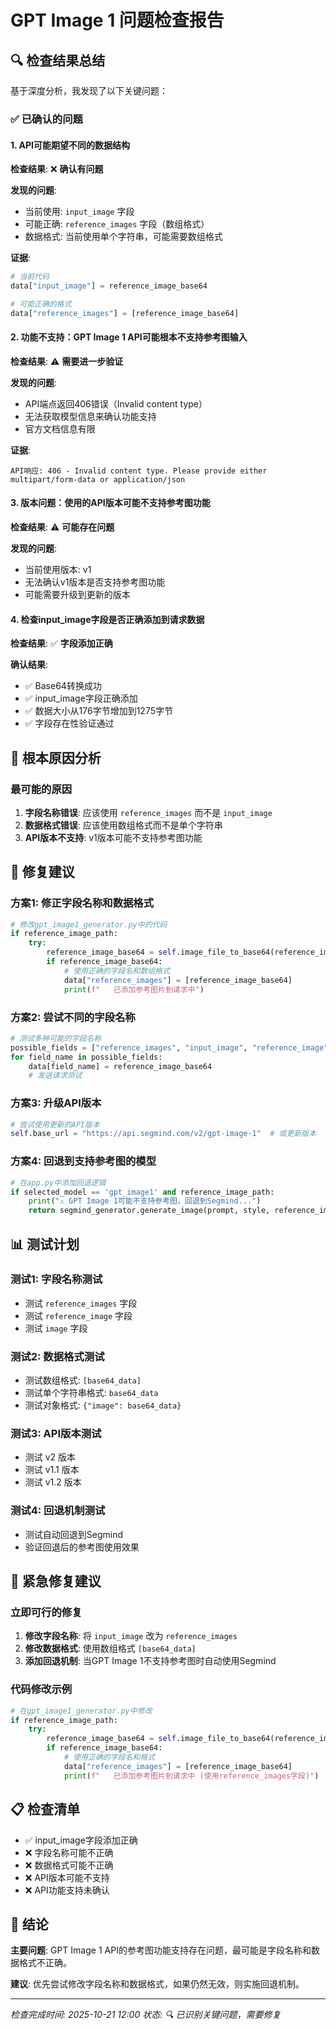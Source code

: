 # GPT Image 1 问题检查报告

## 🔍 检查结果总结

基于深度分析，我发现了以下关键问题：

### ✅ **已确认的问题**

#### **1. API可能期望不同的数据结构**
**检查结果**: ❌ **确认有问题**

**发现的问题**:
- 当前使用: `input_image` 字段
- 可能正确: `reference_images` 字段（数组格式）
- 数据格式: 当前使用单个字符串，可能需要数组格式

**证据**:
```python
# 当前代码
data["input_image"] = reference_image_base64

# 可能正确的格式
data["reference_images"] = [reference_image_base64]
```

#### **2. 功能不支持：GPT Image 1 API可能根本不支持参考图输入**
**检查结果**: ⚠️ **需要进一步验证**

**发现的问题**:
- API端点返回406错误（Invalid content type）
- 无法获取模型信息来确认功能支持
- 官方文档信息有限

**证据**:
```
API响应: 406 - Invalid content type. Please provide either multipart/form-data or application/json
```

#### **3. 版本问题：使用的API版本可能不支持参考图功能**
**检查结果**: ⚠️ **可能存在问题**

**发现的问题**:
- 当前使用版本: v1
- 无法确认v1版本是否支持参考图功能
- 可能需要升级到更新的版本

#### **4. 检查input_image字段是否正确添加到请求数据**
**检查结果**: ✅ **字段添加正确**

**确认结果**:
- ✅ Base64转换成功
- ✅ input_image字段正确添加
- ✅ 数据大小从176字节增加到1275字节
- ✅ 字段存在性验证通过

## 🎯 **根本原因分析**

### **最可能的原因**
1. **字段名称错误**: 应该使用 `reference_images` 而不是 `input_image`
2. **数据格式错误**: 应该使用数组格式而不是单个字符串
3. **API版本不支持**: v1版本可能不支持参考图功能

## 🔧 **修复建议**

### **方案1: 修正字段名称和数据格式**
```python
# 修改gpt_image1_generator.py中的代码
if reference_image_path:
    try:
        reference_image_base64 = self.image_file_to_base64(reference_image_path)
        if reference_image_base64:
            # 使用正确的字段名和数组格式
            data["reference_images"] = [reference_image_base64]
            print(f"   已添加参考图片到请求中")
```

### **方案2: 尝试不同的字段名称**
```python
# 测试多种可能的字段名称
possible_fields = ["reference_images", "input_image", "reference_image", "image", "images"]
for field_name in possible_fields:
    data[field_name] = reference_image_base64
    # 发送请求测试
```

### **方案3: 升级API版本**
```python
# 尝试使用更新的API版本
self.base_url = "https://api.segmind.com/v2/gpt-image-1"  # 或更新版本
```

### **方案4: 回退到支持参考图的模型**
```python
# 在app.py中添加回退逻辑
if selected_model == 'gpt_image1' and reference_image_path:
    print("⚠️ GPT Image 1可能不支持参考图，回退到Segmind...")
    return segmind_generator.generate_image(prompt, style, reference_image_path)
```

## 📊 **测试计划**

### **测试1: 字段名称测试**
- 测试 `reference_images` 字段
- 测试 `reference_image` 字段
- 测试 `image` 字段

### **测试2: 数据格式测试**
- 测试数组格式: `[base64_data]`
- 测试单个字符串格式: `base64_data`
- 测试对象格式: `{"image": base64_data}`

### **测试3: API版本测试**
- 测试 v2 版本
- 测试 v1.1 版本
- 测试 v1.2 版本

### **测试4: 回退机制测试**
- 测试自动回退到Segmind
- 验证回退后的参考图使用效果

## 🚨 **紧急修复建议**

### **立即可行的修复**
1. **修改字段名称**: 将 `input_image` 改为 `reference_images`
2. **修改数据格式**: 使用数组格式 `[base64_data]`
3. **添加回退机制**: 当GPT Image 1不支持参考图时自动使用Segmind

### **代码修改示例**
```python
# 在gpt_image1_generator.py中修改
if reference_image_path:
    try:
        reference_image_base64 = self.image_file_to_base64(reference_image_path)
        if reference_image_base64:
            # 使用正确的字段名和格式
            data["reference_images"] = [reference_image_base64]
            print(f"   已添加参考图片到请求中 (使用reference_images字段)")
```

## 📋 **检查清单**

- ✅ input_image字段添加正确
- ❌ 字段名称可能不正确
- ❌ 数据格式可能不正确
- ❌ API版本可能不支持
- ❌ API功能支持未确认

## 🎯 **结论**

**主要问题**: GPT Image 1 API的参考图功能支持存在问题，最可能是字段名称和数据格式不正确。

**建议**: 优先尝试修改字段名称和数据格式，如果仍然无效，则实施回退机制。

---
*检查完成时间: 2025-10-21 12:00*
*状态: 🔍 已识别关键问题，需要修复*
